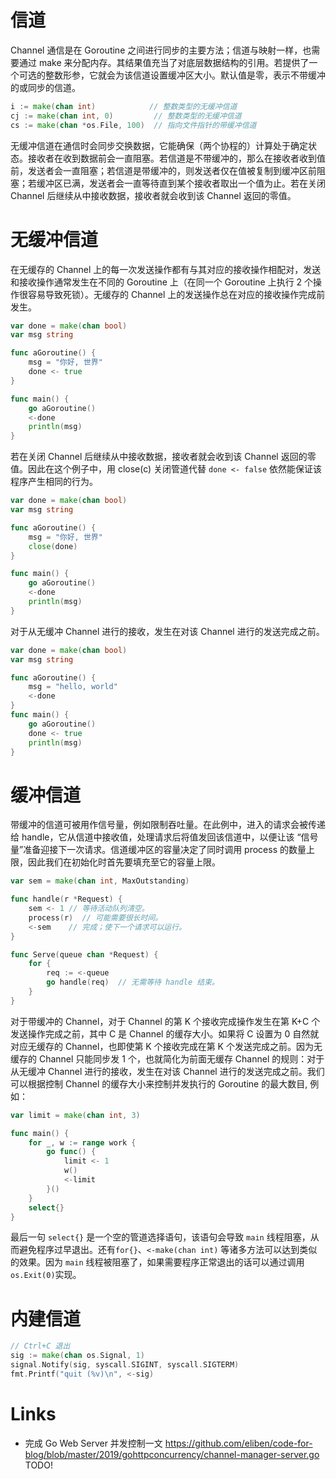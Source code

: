 # 信道

Channel 通信是在 Goroutine 之间进行同步的主要方法；信道与映射一样，也需要通过 make 来分配内存。其结果值充当了对底层数据结构的引用。若提供了一个可选的整数形参，它就会为该信道设置缓冲区大小。默认值是零，表示不带缓冲的或同步的信道。

```go
i := make(chan int)            // 整数类型的无缓冲信道
cj := make(chan int, 0)         // 整数类型的无缓冲信道
cs := make(chan *os.File, 100)  // 指向文件指针的带缓冲信道
```

无缓冲信道在通信时会同步交换数据，它能确保（两个协程的）计算处于确定状态。接收者在收到数据前会一直阻塞。若信道是不带缓冲的，那么在接收者收到值前，发送者会一直阻塞；若信道是带缓冲的，则发送者仅在值被复制到缓冲区前阻塞；若缓冲区已满，发送者会一直等待直到某个接收者取出一个值为止。若在关闭 Channel 后继续从中接收数据，接收者就会收到该 Channel 返回的零值。

# 无缓冲信道

在无缓存的 Channel 上的每一次发送操作都有与其对应的接收操作相配对，发送和接收操作通常发生在不同的 Goroutine 上（在同一个 Goroutine 上执行 2 个操作很容易导致死锁）。无缓存的 Channel 上的发送操作总在对应的接收操作完成前发生。

```go
var done = make(chan bool)
var msg string

func aGoroutine() {
	msg = "你好, 世界"
	done <- true
}

func main() {
	go aGoroutine()
	<-done
	println(msg)
}
```

若在关闭 Channel 后继续从中接收数据，接收者就会收到该 Channel 返回的零值。因此在这个例子中，用 close(c) 关闭管道代替 `done <- false` 依然能保证该程序产生相同的行为。

```go
var done = make(chan bool)
var msg string

func aGoroutine() {
	msg = "你好, 世界"
	close(done)
}

func main() {
	go aGoroutine()
	<-done
	println(msg)
}
```

对于从无缓冲 Channel 进行的接收，发生在对该 Channel 进行的发送完成之前。

```go
var done = make(chan bool)
var msg string

func aGoroutine() {
	msg = "hello, world"
	<-done
}
func main() {
	go aGoroutine()
	done <- true
	println(msg)
}
```

# 缓冲信道

带缓冲的信道可被用作信号量，例如限制吞吐量。在此例中，进入的请求会被传递给 handle，它从信道中接收值，处理请求后将值发回该信道中，以便让该 “信号量”准备迎接下一次请求。信道缓冲区的容量决定了同时调用 process 的数量上限，因此我们在初始化时首先要填充至它的容量上限。

```go
var sem = make(chan int, MaxOutstanding)

func handle(r *Request) {
	sem <- 1 // 等待活动队列清空。
	process(r)  // 可能需要很长时间。
	<-sem    // 完成；使下一个请求可以运行。
}

func Serve(queue chan *Request) {
	for {
		req := <-queue
		go handle(req)  // 无需等待 handle 结束。
	}
}
```

对于带缓冲的 Channel，对于 Channel 的第 K 个接收完成操作发生在第 K+C 个发送操作完成之前，其中 C 是 Channel 的缓存大小。如果将 C 设置为 0 自然就对应无缓存的 Channel，也即使第 K 个接收完成在第 K 个发送完成之前。因为无缓存的 Channel 只能同步发 1 个，也就简化为前面无缓存 Channel 的规则：对于从无缓冲 Channel 进行的接收，发生在对该 Channel 进行的发送完成之前。我们可以根据控制 Channel 的缓存大小来控制并发执行的 Goroutine 的最大数目, 例如：

```go
var limit = make(chan int, 3)

func main() {
	for _, w := range work {
		go func() {
			limit <- 1
			w()
			<-limit
		}()
	}
	select{}
}
```

最后一句 `select{}` 是一个空的管道选择语句，该语句会导致 `main` 线程阻塞，从而避免程序过早退出。还有`for{}`、`<-make(chan int)` 等诸多方法可以达到类似的效果。因为 `main` 线程被阻塞了，如果需要程序正常退出的话可以通过调用`os.Exit(0)`实现。

# 内建信道

```go
// Ctrl+C 退出
sig := make(chan os.Signal, 1)
signal.Notify(sig, syscall.SIGINT, syscall.SIGTERM)
fmt.Printf("quit (%v)\n", <-sig)
```

# Links

- 完成 Go Web Server 并发控制一文 https://github.com/eliben/code-for-blog/blob/master/2019/gohttpconcurrency/channel-manager-server.go TODO!
